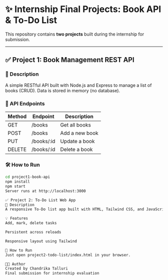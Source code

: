 # ✨ Internship Final Projects: Book API & To-Do List

This repository contains **two projects** built during the internship for submission.

---

## ✅ Project 1: Book Management REST API

### 📌 Description
A simple RESTful API built with Node.js and Express to manage a list of books (CRUD). Data is stored in memory (no database).

### 🧪 API Endpoints

| Method | Endpoint      | Description       |
|--------|---------------|-------------------|
| GET    | /books        | Get all books     |
| POST   | /books        | Add a new book    |
| PUT    | /books/:id    | Update a book     |
| DELETE | /books/:id    | Delete a book     |

### 🛠 How to Run

```bash
cd project1-book-api
npm install
npm start
Server runs at http://localhost:3000

✅ Project 2: To-Do List Web App
📌 Description
A responsive To-Do list app built with HTML, Tailwind CSS, and JavaScript. Tasks are saved in browser LocalStorage.

💡 Features
Add, mark, delete tasks

Persistent across reloads

Responsive layout using Tailwind

🧪 How to Run
Just open project2-todo-list/index.html in your browser.

👩‍💻 Author
Created by Chandrika Talluri
Final submission for internship evaluation